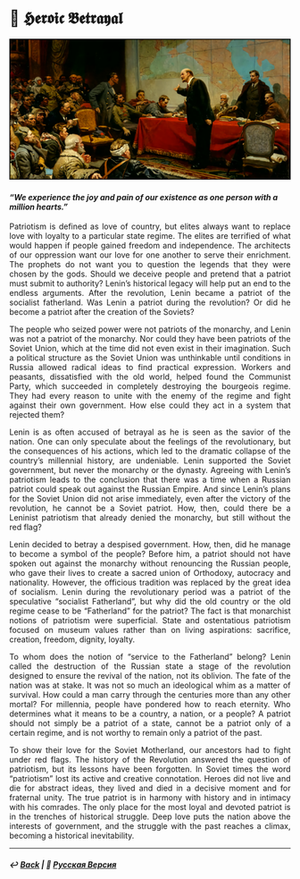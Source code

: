 # 🌹 𝕳𝖊𝖗𝖔𝖎𝖈 𝕭𝖊𝖙𝖗𝖆𝖞𝖆𝖑

![Heroic Betrayal](image.png)

#### <i>“We experience the joy and pain of our existence as one person with a million hearts.”</i>

<p align="justify">Patriotism is defined as love of country, but elites always want to replace love with loyalty to a particular state regime. The elites are terrified of what would happen if people gained freedom and independence. The architects of our oppression want our love for one another to serve their enrichment. The prophets do not want you to question the legends that they were chosen by the gods. Should we deceive people and pretend that a patriot must submit to authority? Lenin’s historical legacy will help put an end to the endless arguments. After the revolution, Lenin became a patriot of the socialist fatherland. Was Lenin a patriot during the revolution? Or did he become a patriot after the creation of the Soviets?</p>

<p align="justify">The people who seized power were not patriots of the monarchy, and Lenin was not a patriot of the monarchy. Nor could they have been patriots of the Soviet Union, which at the time did not even exist in their imagination. Such a political structure as the Soviet Union was unthinkable until conditions in Russia allowed radical ideas to find practical expression. Workers and peasants, dissatisfied with the old world, helped found the Communist Party, which succeeded in completely destroying the bourgeois regime. They had every reason to unite with the enemy of the regime and fight against their own government. How else could they act in a system that rejected them?</p>

<p align="justify">Lenin is as often accused of betrayal as he is seen as the savior of the nation. One can only speculate about the feelings of the revolutionary, but the consequences of his actions, which led to the dramatic collapse of the country’s millennial history, are undeniable. Lenin supported the Soviet government, but never the monarchy or the dynasty. Agreeing with Lenin’s patriotism leads to the conclusion that there was a time when a Russian patriot could speak out against the Russian Empire. And since Lenin’s plans for the Soviet Union did not arise immediately, even after the victory of the revolution, he cannot be a Soviet patriot. How, then, could there be a Leninist patriotism that already denied the monarchy, but still without the red flag?</p>

<p align="justify">Lenin decided to betray a despised government. How, then, did he manage to become a symbol of the people? Before him, a patriot should not have spoken out against the monarchy without renouncing the Russian people, who gave their lives to create a sacred union of Orthodoxy, autocracy and nationality. However, the officious tradition was replaced by the great idea of socialism. Lenin during the revolutionary period was a patriot of the speculative “socialist Fatherland”, but why did the old country or the old regime cease to be “Fatherland” for the patriot? The fact is that monarchist notions of patriotism were superficial. State and ostentatious patriotism focused on museum values rather than on living aspirations: sacrifice, creation, freedom, dignity, loyalty.</p>

<p align="justify">To whom does the notion of “service to the Fatherland” belong? Lenin called the destruction of the Russian state a stage of the revolution designed to ensure the revival of the nation, not its oblivion. The fate of the nation was at stake. It was not so much an ideological whim as a matter of survival. How could a man carry through the centuries more than any other mortal? For millennia, people have pondered how to reach eternity. Who determines what it means to be a country, a nation, or a people? A patriot should not simply be a patriot of a state, cannot be a patriot only of a certain regime, and is not worthy to remain only a patriot of the past.</p>

<p align="justify">To show their love for the Soviet Motherland, our ancestors had to fight under red flags. The history of the Revolution answered the question of patriotism, but its lessons have been forgotten. In Soviet times the word “patriotism” lost its active and creative connotation. Heroes did not live and die for abstract ideas, they lived and died in a decisive moment and for fraternal unity. The true patriot is in harmony with history and in intimacy with his comrades. The only place for the most loyal and devoted patriot is in the trenches of historical struggle. Deep love puts the nation above the interests of government, and the struggle with the past reaches a climax, becoming a historical inevitability.</p>

***

##### ↩️ [Back](https://rozephyros.github.io/index-2.html) | 🌻 [Русская Версия](russian.md)
